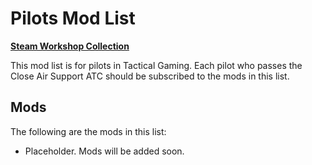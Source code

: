 # Pilots Mod List

**[Steam Workshop Collection](https://steamcommunity.com/sharedfiles/filedetails/?id=2733497318)**

This mod list is for pilots in Tactical Gaming. Each pilot who passes the Close Air Support ATC should be subscribed to the mods in this list.

## Mods

The following are the mods in this list:

- Placeholder. Mods will be added soon.